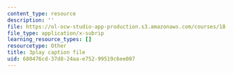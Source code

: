 ```yaml
---
content_type: resource
description: ''
file: https://ol-ocw-studio-app-production.s3.amazonaws.com/courses/18-01sc-single-variable-calculus-fall-2010/680476cd37d824aae75299519c6ee007_twzGBqPeW0M.srt
file_type: application/x-subrip
learning_resource_types: []
resourcetype: Other
title: 3play caption file
uid: 680476cd-37d8-24aa-e752-99519c6ee007
---
```

